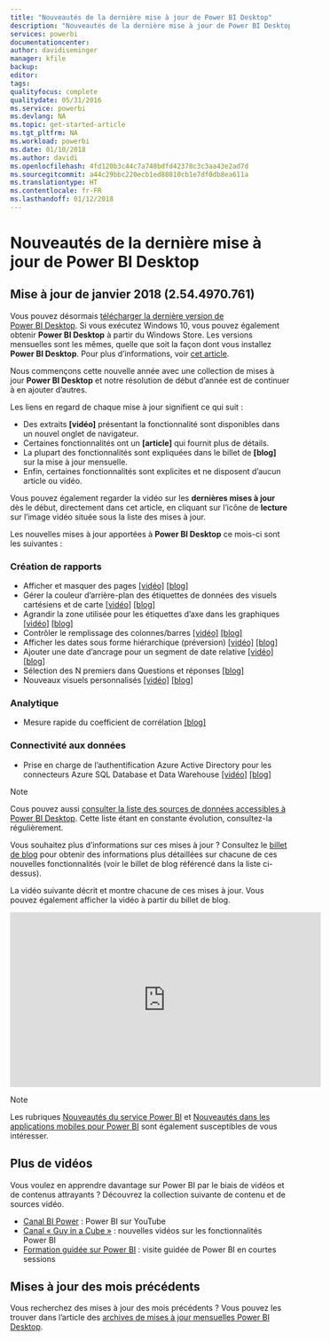 ```yaml
---
title: "Nouveautés de la dernière mise à jour de Power BI Desktop"
description: "Nouveautés de la dernière mise à jour de Power BI Desktop"
services: powerbi
documentationcenter: 
author: davidiseminger
manager: kfile
backup: 
editor: 
tags: 
qualityfocus: complete
qualitydate: 05/31/2016
ms.service: powerbi
ms.devlang: NA
ms.topic: get-started-article
ms.tgt_pltfrm: NA
ms.workload: powerbi
ms.date: 01/10/2018
ms.author: davidi
ms.openlocfilehash: 4fd120b3c44c7a748bdfd42378c3c3aa43e2ad7d
ms.sourcegitcommit: a44c29bbc220ecb1ed80810cb1e7df0db8ea611a
ms.translationtype: HT
ms.contentlocale: fr-FR
ms.lasthandoff: 01/12/2018
---
```

# <a name="whats-new-in-the-latest-power-bi-desktop-update"></a>Nouveautés de la dernière mise à jour de Power BI Desktop

## <a name="january-2018-update-2544970761-"></a>Mise à jour de janvier 2018 (2.54.4970.761)

Vous pouvez désormais [télécharger la dernière version de Power BI Desktop](https://powerbi.microsoft.com/desktop). Si vous exécutez Windows 10, vous pouvez également obtenir **Power BI Desktop** à partir du Windows Store. Les versions mensuelles sont les mêmes, quelle que soit la façon dont vous installez **Power BI Desktop**. Pour plus d’informations, voir [cet article](desktop-get-the-desktop.md). 

Nous commençons cette nouvelle année avec une collection de mises à jour **Power BI Desktop** et notre résolution de début d’année est de continuer à en ajouter d’autres.

Les liens en regard de chaque mise à jour signifient ce qui suit :

-   Des extraits **[vidéo]** présentant la fonctionnalité sont disponibles dans un nouvel onglet de navigateur.
-   Certaines fonctionnalités ont un **[article]** qui fournit plus de détails.
-   La plupart des fonctionnalités sont expliquées dans le billet de **[blog]** sur la mise à jour mensuelle.
-   Enfin, certaines fonctionnalités sont explicites et ne disposent d’aucun article ou vidéo.

Vous pouvez également regarder la vidéo sur les **dernières mises à jour** dès le début, directement dans cet article, en cliquant sur l’icône de **lecture** sur l’image vidéo située sous la liste des mises à jour.

Les nouvelles mises à jour apportées à **Power BI Desktop** ce mois-ci sont les suivantes :

### <a name="reporting"></a>Création de rapports

-   Afficher et masquer des pages [[vidéo]](https://youtu.be/W8Pp5wuCXJw?t=20s) [[blog]](https://powerbi.microsoft.com/blog/power-bi-desktop-january-2018-feature-summary/#hidePages) 
-   Gérer la couleur d’arrière-plan des étiquettes de données des visuels cartésiens et de carte [[vidéo]](https://youtu.be/W8Pp5wuCXJw?t=3m13s)  [[blog]](https://powerbi.microsoft.com/blog/power-bi-desktop-january-2018-feature-summary/#dataLabelBackground) 
-   Agrandir la zone utilisée pour les étiquettes d’axe dans les graphiques [[vidéo]](https://youtu.be/W8Pp5wuCXJw?t=5m10s)  [[blog]](https://powerbi.microsoft.com/blog/power-bi-desktop-january-2018-feature-summary/#axisSize) 
-   Contrôler le remplissage des colonnes/barres [[vidéo]](https://youtu.be/W8Pp5wuCXJw?t=6m40s)  [[blog]](https://powerbi.microsoft.com/blog/power-bi-desktop-january-2018-feature-summary/#padding) 
-   Afficher les dates sous forme hiérarchique (préversion)  [[vidéo]](https://youtu.be/W8Pp5wuCXJw?t=7m41s)  [[blog]](https://powerbi.microsoft.com/blog/power-bi-desktop-january-2018-feature-summary/#dateHierarchy) 
-   Ajouter une date d’ancrage pour un segment de date relative [[vidéo]](https://youtu.be/W8Pp5wuCXJw?t=9m22s)  [[blog]](https://powerbi.microsoft.com/blog/power-bi-desktop-january-2018-feature-summary/#anchorDate) 
-   Sélection des N premiers dans Questions et réponses  [[blog]](https://powerbi.microsoft.com/blog/power-bi-desktop-january-2018-feature-summary/#topN) 
-   Nouveaux visuels personnalisés [[vidéo]](https://youtu.be/W8Pp5wuCXJw?t=11m32s) [[blog]](https://powerbi.microsoft.com/blog/power-bi-desktop-january-2018-feature-summary/#customVisuals) 


### <a name="analytics"></a>Analytique

-   Mesure rapide du coefficient de corrélation [[blog]](https://powerbi.microsoft.com/blog/power-bi-desktop-january-2018-feature-summary/#correlationCoefficient) 

### <a name="data-connectivity"></a>Connectivité aux données

-   Prise en charge de l’authentification Azure Active Directory pour les connecteurs Azure SQL Database et Data Warehouse [[vidéo]](https://youtu.be/W8Pp5wuCXJw?t=21m42s)  [[blog]](https://powerbi.microsoft.com/blog/power-bi-desktop-january-2018-feature-summary/#AADauth) 


> [!NOTE]
> Cous pouvez aussi [consulter la liste des sources de données accessibles à Power BI Desktop](desktop-data-sources.md). Cette liste étant en constante évolution, consultez-la régulièrement.

Vous souhaitez plus d’informations sur ces mises à jour ? Consultez le [billet de blog](https://powerbi.microsoft.com/blog/power-bi-desktop-january-2018-feature-summary/) pour obtenir des informations plus détaillées sur chacune de ces nouvelles fonctionnalités (voir le billet de blog référencé dans la liste ci-dessus).

La vidéo suivante décrit et montre chacune de ces mises à jour. Vous pouvez également afficher la vidéo à partir du billet de blog.

<iframe width="560" height="315" src="https://www.youtube.com/embed/W8Pp5wuCXJw" frameborder="0" allowfullscreen></iframe>

> [!NOTE]
> Les rubriques [Nouveautés du service Power BI](service-whats-new.md) et [Nouveautés dans les applications mobiles pour Power BI](mobile-whats-new-in-the-mobile-apps.md) sont également susceptibles de vous intéresser.

## <a name="more-videos"></a>Plus de vidéos

Vous voulez en apprendre davantage sur Power BI par le biais de vidéos et de contenus attrayants ? Découvrez la collection suivante de contenu et de sources vidéo.

-   [Canal BI Power](https://www.youtube.com/user/mspowerbi) : Power BI sur YouTube
-   [Canal « Guy in a Cube »](https://www.youtube.com/channel/UCFp1vaKzpfvoGai0vE5VJ0w) : nouvelles vidéos sur les fonctionnalités Power BI
-   [Formation guidée sur Power BI](https://powerbi.microsoft.com/guided-learning/) : visite guidée de Power BI en courtes sessions

## <a name="previous-months-updates"></a>Mises à jour des mois précédents

Vous recherchez des mises à jour des mois précédents ? Vous pouvez les trouver dans l’article des [archives de mises à jour mensuelles Power BI Desktop](desktop-latest-update-archive.md).